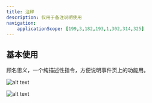 ```yaml
---
title: 注释
description: 仅用于备注说明使用
navigation:
    applicationScope: [199,3,182,193,1,302,314,325]
---
```


## 基本使用

顾名思义，一个纯描述性指令，方便说明事件页上的功能用。

![alt text](https://cdn.gcw.wiki/gcw/image/zh_hans/commands/news/comment/image.png)

![alt text](https://cdn.gcw.wiki/gcw/image/zh_hans/commands/news/comment/image-1.png)

